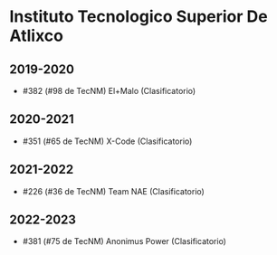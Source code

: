 # Instituto Tecnologico Superior De Atlixco

## 2019-2020

- #382 (#98 de TecNM) El+Malo (Clasificatorio)

## 2020-2021

- #351 (#65 de TecNM) X-Code (Clasificatorio)

## 2021-2022

- #226 (#36 de TecNM) Team NAE (Clasificatorio)

## 2022-2023

- #381 (#75 de TecNM) Anonimus Power (Clasificatorio)



